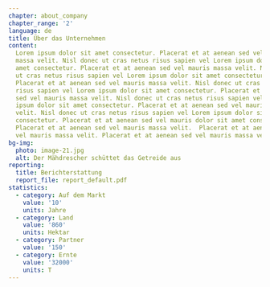 ```yaml
---
chapter: about_company
chapter_range: '2'
language: de
title: Über das Unternehmen
content:
  Lorem ipsum dolor sit amet consectetur. Placerat et at aenean sed vel mauris
  massa velit. Nisl donec ut cras netus risus sapien vel Lorem ipsum dolor sit
  amet consectetur. Placerat et at aenean sed vel mauris massa velit. Nisl donec
  ut cras netus risus sapien vel Lorem ipsum dolor sit amet consectetur.
  Placerat et at aenean sed vel mauris massa velit. Nisl donec ut cras netus
  risus sapien vel Lorem ipsum dolor sit amet consectetur. Placerat et at aenean
  sed vel mauris massa velit. Nisl donec ut cras netus risus sapien vel Lorem
  ipsum dolor sit amet consectetur. Placerat et at aenean sed vel mauris massa
  velit. Nisl donec ut cras netus risus sapien vel Lorem ipsum dolor sit amet
  consectetur. Placerat et at aenean sed vel mauris dolor sit amet consectetur.
  Placerat et at aenean sed vel mauris massa velit.  Placerat et at aenean sed
  vel mauris massa velit. Placerat et at aenean sed vel mauris massa velit.
bg-img:
  photo: image-21.jpg
  alt: Der Mähdrescher schüttet das Getreide aus
reporting:
  title: Berichterstattung
  report_file: report_default.pdf
statistics:
  - category: Auf dem Markt
    value: '10'
    units: Jahre
  - category: Land
    value: '860'
    units: Hektar
  - category: Partner
    value: '150'
  - category: Ernte
    value: '32000'
    units: T
---
```

